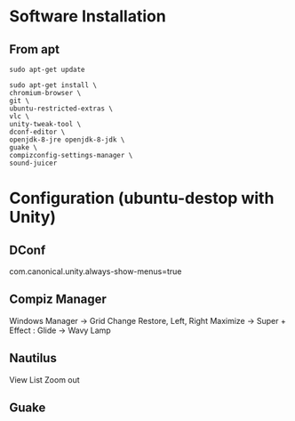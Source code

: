 # Software Installation

## From apt

    sudo apt-get update

    sudo apt-get install \
    chromium-browser \
    git \
    ubuntu-restricted-extras \
    vlc \
    unity-tweak-tool \
    dconf-editor \
    openjdk-8-jre openjdk-8-jdk \
    guake \
    compizconfig-settings-manager \
    sound-juicer

# Configuration (ubuntu-destop with Unity)

## DConf
com.canonical.unity.always-show-menus=true

## Compiz Manager
Windows Manager -> Grid 
Change Restore, Left, Right Maximize -> Super + 
Effect : Glide -> Wavy Lamp

## Nautilus
View List
Zoom out

## Guake
